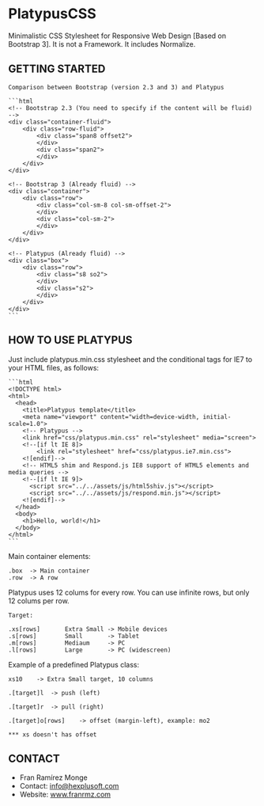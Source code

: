 # PlatypusCSS #

Minimalistic CSS Stylesheet for Responsive Web Design [Based on Bootstrap 3]. It is not a Framework. It includes Normalize.

## GETTING STARTED ##

	Comparison between Bootstrap (version 2.3 and 3) and Platypus

 	```html
	<!-- Bootstrap 2.3 (You need to specify if the content will be fluid) -->
	<div class="container-fluid">
		<div class="row-fluid">
			<div class="span8 offset2">			
			</div>
			<div class="span2">			
			</div>
		</div>
	</div>

	<!-- Bootstrap 3 (Already fluid) --> 
	<div class="container">
		<div class="row">
			<div class="col-sm-8 col-sm-offset-2">
			</div>
			<div class="col-sm-2">
			</div>
		</div>
	</div>

	<!-- Platypus (Already fluid) --> 
	<div class="box"> 
		<div class="row">
			<div class="s8 so2">
			</div>
			<div class="s2">
			</div>
		</div>
	</div>
	```

## HOW TO USE PLATYPUS ##

Just include platypus.min.css stylesheet and the conditional tags for IE7 to your HTML files, as follows:

	```html
	<!DOCTYPE html>
	<html>
	  <head>
	    <title>Platypus template</title>
	    <meta name="viewport" content="width=device-width, initial-scale=1.0">
	    <!-- Platypus -->
	    <link href="css/platypus.min.css" rel="stylesheet" media="screen">
	    <!--[if lt IE 8]>
      		<link rel="stylesheet" href="css/platypus.ie7.min.css">
    	<![endif]-->    
	    <!-- HTML5 shim and Respond.js IE8 support of HTML5 elements and media queries -->
	    <!--[if lt IE 9]>
	      <script src="../../assets/js/html5shiv.js"></script>
	      <script src="../../assets/js/respond.min.js"></script>
	    <![endif]-->    
	  </head>
	  <body>
	    <h1>Hello, world!</h1>
	  </body>
	</html>
	```


Main container elements:

	.box  -> Main container
	.row  -> A row

Platypus uses 12 colums for every row. You can use infinite rows, but only 12 colums per row. 

	Target:

	.xs[rows] 		Extra Small -> Mobile devices 
	.s[rows] 		Small       -> Tablet
	.m[rows] 		Mediaum     -> PC
	.l[rows] 		Large       -> PC (widescreen) 

Example of a predefined Platypus class: 

	xs10    -> Extra Small target, 10 columns 

	.[target]l 	-> push (left)

	.[target]r 	-> pull (right)

	.[target]o[rows] 	-> offset (margin-left), example: mo2

	*** xs doesn't has offset

## CONTACT ##

* Fran Ramírez Monge
* Contact: info@hexplusoft.com
* Website: www.franrmz.com